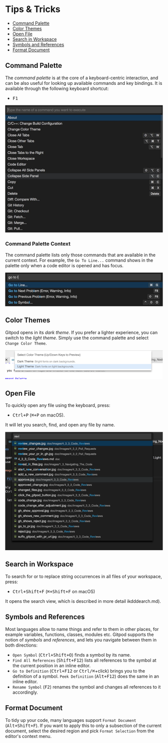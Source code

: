 # Tips & Tricks

  * [Command Palette](#command-palette)
  * [Color Themes](#color-themes)
  * [Open File](#open-file)
  * [Search in Workspace](#search-in-workspace)
  * [Symbols and References](#symbols-and-references)
  * [Format Document](#format-document)

## Command Palette

The _command palette_ is at the core of a keyboard-centric interaction, and can be also useful for
looking up available commands and key bindings. It is available through the following keyboard
shortcut:
  - <kbd>F1</kbd>

![](./images/command_palette.jpg)

### Command Palette Context

The command palette lists only those commands that are available in the current context. For
example, the `Go To Line...` command shows in the palette only when a code editor is opened and has
focus.

![](./images/go_to_line_w_editor.jpg)

## Color Themes

Gitpod opens in its _dark theme_. If you prefer a lighter experience, you can switch to the _light
theme_. Simply use the command palette and select `Change Color Theme`.

![Change Color Theme](./images/light-theme.png)

## Open File

To quickly open any file using the keyboard, press:
  - <kbd>Ctrl+P</kbd> (<kbd>⌘+P</kbd> on macOS).

It will let you search, find, and open any file by name.

![Open File](./images/open-file.png)

## Search in Workspace

To search for or to replace string occurrences in all files of your workspace, press:
  - <kbd>Ctrl+Shift+F</kbd> (<kbd>⌘+Shift+F</kbd> on macOS)

It opens the search view, which is described in more detail ikdddearch.md).

## Symbols and References

Most languages allow to name things and refer to them in other places, for example variables,
functions, classes, modules etc. Gitpod supports the notion of _symbols_ and _references_, and lets
you navigate between them in both directions:

  - `Open Symbol` (<kbd>Ctrl+Shift+O</kbd>) finds a symbol by its name.
  - `Find All References` (<kbd>Shift+F12</kbd>) lists all references to the symbol at the current
     position in an inline editor.
  - `Go to Definition` (<kbd>Ctrl+F12</kbd> or <kbd>Ctrl/⌘</kbd>+click) brings you to the definition
     of a symbol. `Peek Definition` (<kbd>Alt+F12</kbd>) does the same in an inline editor.
  - `Rename Symbol` (<kbd>F2</kbd>) renames the symbol and changes all references to it accordingly.

## Format Document

To tidy up your code, many languages support `Format Document` (<kbd>Alt+Shift+F</kbd>).
If you want to apply this to only a subsection of the current document, select the desired region
and pick `Format Selection` from the editor's context menu.
